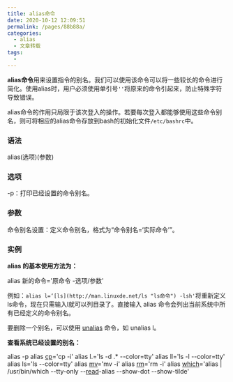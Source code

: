 ```yaml
---
title: alias命令
date: 2020-10-12 12:09:51
permalink: /pages/88b88a/
categories:
  - alias
  - 文章转载
tags:
  - 
---
```

**alias命令**用来设置指令的别名。我们可以使用该命令可以将一些较长的命令进行简化。使用alias时，用户必须使用单引号`''`将原来的命令引起来，防止特殊字符导致错误。

alias命令的作用只局限于该次登入的操作。若要每次登入都能够使用这些命令别名，则可将相应的alias命令存放到bash的初始化文件`/etc/bashrc`中。

### 语法

alias(选项)(参数)

### 选项

\-p：打印已经设置的命令别名。

### 参数

命令别名设置：定义命令别名，格式为“命令别名=‘实际命令’”。

### 实例

**alias 的基本使用方法为：**

alias 新的命令='原命令 \-选项/参数'

例如：`alias l=‘[ls](http://man.linuxde.net/ls "ls命令") -lsh'`将重新定义ls命令，现在只需输入l就可以列目录了。直接输入 alias 命令会列出当前系统中所有已经定义的命令别名。

要删除一个别名，可以使用 [unalias](http://man.linuxde.net/unalias "unalias命令") 命令，如 unalias l。

**查看系统已经设置的别名：**

alias \-p
alias [cp](http://man.linuxde.net/cp "cp命令")\='cp \-i'
alias l.='ls \-d .\* \-\-color=tty'
alias ll='ls \-l \-\-color=tty'
alias ls='ls \-\-color=tty'
alias [mv](http://man.linuxde.net/mv "mv命令")\='mv \-i'
alias [rm](http://man.linuxde.net/rm "rm命令")\='rm \-i'
alias [which](http://man.linuxde.net/which "which命令")\='alias | /usr/bin/which \-\-tty\-only \-\-[read](http://man.linuxde.net/read "read命令")\-alias \-\-show\-dot \-\-show\-tilde'